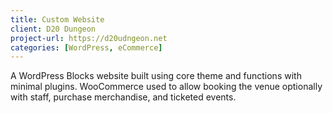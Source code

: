 ```yaml
---
title: Custom Website
client: D20 Dungeon
project-url: https://d20udngeon.net
categories: [WordPress, eCommerce]
---
```


A WordPress Blocks website built using core theme and functions with minimal plugins. WooCommerce used to allow booking the venue optionally with staff, purchase merchandise, and ticketed events.
